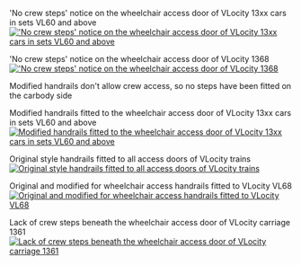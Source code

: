 
'No crew steps' notice on the wheelchair access door of VLocity 13xx cars in sets VL60 and above
<a href="https://railgallery.wongm.com/vline-bits/F120_4704.jpg.html"><img src="https://railgallery.wongm.com/cache/vline-bits/F120_4704_595.jpg?cached=1499734290" alt="'No crew steps' notice on the wheelchair access door of VLocity 13xx cars in sets VL60 and above" /></a>

'No crew steps' notice on the wheelchair access door of VLocity 1368
<a href="https://railgallery.wongm.com/vline-bits/F125_4437.jpg.html"><img src="https://railgallery.wongm.com/cache/vline-bits/F125_4437_595.jpg?cached=1523876444" alt="'No crew steps' notice on the wheelchair access door of VLocity 1368" /></a>

Modified handrails don't allow crew access, so no steps have been fitted on the carbody side

Modified handrails fitted to the wheelchair access door of VLocity 13xx cars in sets VL60 and above
<a href="https://railgallery.wongm.com/vline-bits/F120_4703.jpg.html"><img src="https://railgallery.wongm.com/cache/vline-bits/F120_4703_595.jpg?cached=1499734290" alt="Modified handrails fitted to the wheelchair access door of VLocity 13xx cars in sets VL60 and above" /></a>

Original style handrails fitted to all access doors of VLocity trains
<a href="https://railgallery.wongm.com/vline-bits/F120_4774.jpg.html"><img src="https://railgallery.wongm.com/cache/vline-bits/F120_4774_595.jpg?cached=1499734290" alt="Original style handrails fitted to all access doors of VLocity trains" /></a>

Original and modified for wheelchair access handrails fitted to VLocity VL68
<a href="https://railgallery.wongm.com/vline-bits/F125_4434.jpg.html"><img src="https://railgallery.wongm.com/cache/vline-bits/F125_4434_595.jpg?cached=1523876444" alt="Original and modified for wheelchair access handrails fitted to VLocity VL68" /></a>

Lack of crew steps beneath the wheelchair access door of VLocity carriage 1361
<a href="https://railgallery.wongm.com/vline-bits/F120_6632.jpg.html"><img src="https://railgallery.wongm.com/cache/vline-bits/F120_6632_595.jpg?cached=1501037283" alt="Lack of crew steps beneath the wheelchair access door of VLocity carriage 1361" /></a>